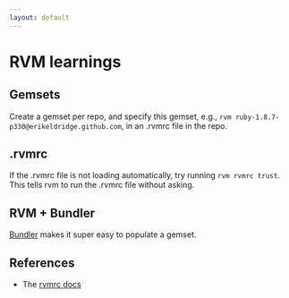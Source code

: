 ```yaml
---
layout: default
---
```


# RVM learnings

## Gemsets

Create a gemset per repo, and specify this gemset, e.g., `rvm ruby-1.8.7-p330@erikeldridge.github.com`,  in an .rvmrc file in the repo.

## .rvmrc

If the .rvmrc file is not loading automatically, try running `rvm rvmrc trust`. This tells rvm to run the .rvmrc file without asking.

## RVM + Bundler

[Bundler](http://gembundler.com/) makes it super easy to populate a gemset.

## References

* The [rvmrc docs](http://beginrescueend.com/workflow/rvmrc/)